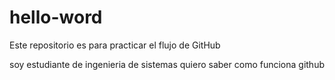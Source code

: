 # hello-word
Este repositorio es para practicar el flujo de GitHub

soy estudiante de ingenieria de sistemas quiero saber como funciona github 
